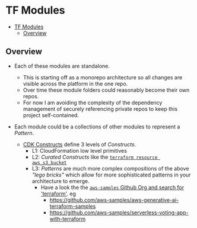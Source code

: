 # TF Modules

<!--TOC-->

- [ TF Modules](#tf-modules)
  - [Overview](#overview)

<!--TOC-->

## Overview

- Each of these modules are standalone.
  - This is starting off as a monorepo architecture so all changes are visible across the platform in the one repo.
  - Over time these module folders could reasonably become their own repos. 
  - For now I am avoiding the complexity of the dependency management of securely referencing private repos to keep this project self-contained.


- Each module could be a collections of other modules to represent a _Pattern_.
  - [CDK Constructs](https://docs.aws.amazon.com/cdk/v2/guide/constructs.html) define 3 levels of _Constructs_.
    - L1: CloudFormation low level primitives
    - L2: _Curated Constructs_ like the [`terraform resource aws_s3_bucket`](https://registry.terraform.io/providers/hashicorp/aws/latest/docs/resources/s3_bucket)
    - L3: _Patterns_ are much more complex compositions of the above _"lego bricks"_ which allow for more sophisticated patterns in your architecture to emerge.
      - Have a look the the [`aws-samples` Github Org and search for 'terraform'](https://github.com/orgs/aws-samples/repositories?language=&q=terraform&sort=&type=all). eg
        - https://github.com/aws-samples/aws-generative-ai-terraform-samples
        - https://github.com/aws-samples/serverless-voting-app-with-terraform